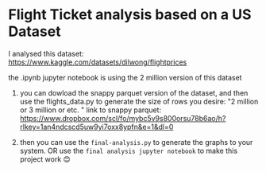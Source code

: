 # Flight Ticket analysis based on a US Dataset

I analysed this dataset: https://www.kaggle.com/datasets/dilwong/flightprices

the .ipynb jupyter notebook is using the 2 million version of this dataset


1. you can dowload the snappy parquet version of the dataset, and then use the flights_data.py to generate the size of rows you desire: "2 million or 3 million or etc. "
   link to snappy parquet: https://www.dropbox.com/scl/fo/mybc5v9s800orsu78b6ao/h?rlkey=1an4ndcscd5uw9yi7oxx8ypfn&e=1&dl=0

2. then you can use the `final-analysis.py` to generate the graphs to your system. OR use the `final analysis jupyter notebook` to make this project work 😊



